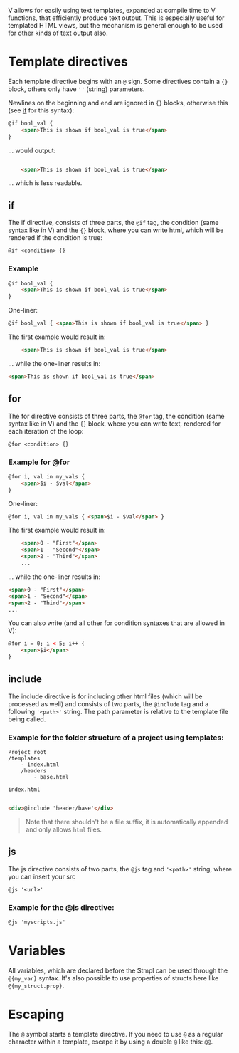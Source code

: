 V allows for easily using text templates, expanded at compile time to
V functions, that efficiently produce text output. This is especially
useful for templated HTML views, but the mechanism is general enough
to be used for other kinds of text output also.

# Template directives

Each template directive begins with an `@` sign.
Some directives contain a `{}` block, others only have `''` (string) parameters.

Newlines on the beginning and end are ignored in `{}` blocks,
otherwise this (see [if](#if) for this syntax):

```html
@if bool_val {
    <span>This is shown if bool_val is true</span>
}
```

... would output:

```html

    <span>This is shown if bool_val is true</span>

```

... which is less readable.

## if

The if directive, consists of three parts, the `@if` tag, the condition (same syntax like in V)
and the `{}` block, where you can write html, which will be rendered if the condition is true:

```
@if <condition> {}
```

### Example

```html
@if bool_val {
    <span>This is shown if bool_val is true</span>
}
```

One-liner:

```html
@if bool_val { <span>This is shown if bool_val is true</span> }
```

The first example would result in:

```html
    <span>This is shown if bool_val is true</span>
```

... while the one-liner results in:

```html
<span>This is shown if bool_val is true</span>
```

## for

The for directive consists of three parts, the `@for` tag,
the condition (same syntax like in V) and the `{}` block,
where you can write text, rendered for each iteration of the loop:

```
@for <condition> {}
```

### Example for @for

```html
@for i, val in my_vals {
    <span>$i - $val</span>
}
```

One-liner:

```html
@for i, val in my_vals { <span>$i - $val</span> }
```

The first example would result in:

```html
    <span>0 - "First"</span>
    <span>1 - "Second"</span>
    <span>2 - "Third"</span>
    ...
```

... while the one-liner results in:

```html
<span>0 - "First"</span>
<span>1 - "Second"</span>
<span>2 - "Third"</span>
...
```

You can also write (and all other for condition syntaxes that are allowed in V):

```html
@for i = 0; i < 5; i++ {
    <span>$i</span>
}
```

## include

The include directive is for including other html files (which will be processed as well)
and consists of two parts, the `@include` tag and a following `'<path>'` string.
The path parameter is relative to the template file being called.

### Example for the folder structure of a project using templates:

```
Project root
/templates
    - index.html
    /headers
        - base.html
```

`index.html`

```html

<div>@include 'header/base'</div>
```

> Note that there shouldn't be a file suffix,
> it is automatically appended and only allows `html` files.


## js

The js directive consists of two parts, the `@js` tag and `'<path>'` string,
where you can insert your src

```
@js '<url>'
```

### Example for the @js directive:

```html
@js 'myscripts.js'
```

# Variables

All variables, which are declared before the $tmpl can be used through the `@{my_var}` syntax.
It's also possible to use properties of structs here like `@{my_struct.prop}`.

# Escaping

The `@` symbol starts a template directive. If you need to use `@` as a regular 
character within a template, escape it by using a double `@` like this: `@@`.
